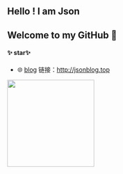 ## Hello ! I am Json
## Welcome to my GitHub 👋

#### ✨ star✨

-  🌐 <a href="https://github.com/JsonFish/blog-project" target="_blank">blog</a> 链接：<http://jsonblog.top>
<!-- - 📚 <a href="https://github.com/JsonFish/front-end-knowledge-base" target="_blank">前端知识库</a> 访问：<https://jsonfish.github.io/front-end-knowledge-base/> -->

<div style="display:flex">
<img align="" height='200px' src="https://github-readme-stats.vercel.app/api/top-langs/?username=JsonFish&locale=cn&line_height=30&theme=radical&langs_count=3&custom_title=常用语言"/>

